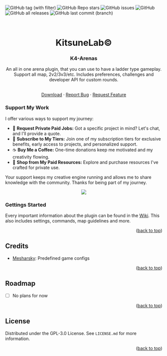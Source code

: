 <a name="readme-top"></a>

![GitHub tag (with filter)](https://img.shields.io/github/v/tag/KitsuneLab-Development/K4-Arenas?style=for-the-badge&label=Version)
![GitHub Repo stars](https://img.shields.io/github/stars/KitsuneLab-Development/K4-Arenas?style=for-the-badge)
![GitHub issues](https://img.shields.io/github/issues/KitsuneLab-Development/K4-Arenas?style=for-the-badge)
![GitHub](https://img.shields.io/github/license/KitsuneLab-Development/K4-Arenas?style=for-the-badge)
![GitHub all releases](https://img.shields.io/github/downloads/KitsuneLab-Development/K4-Arenas/total?style=for-the-badge)
![GitHub last commit (branch)](https://img.shields.io/github/last-commit/KitsuneLab-Development/K4-Arenas/dev?style=for-the-badge)

<!-- PROJECT LOGO -->
<br />
<div align="center">
  <h1 align="center">KitsuneLab©</h1>
  <h3 align="center">K4-Arenas</h3>
  <a align="center">An all in one arena plugin, that you can use to have a ladder type gameplay. Support all map, 2v2/3v3/etc. Includes preferences, challenges and developer API for custom rounds.</a>

  <p align="center">
    <br />
    <a href="https://github.com/KitsuneLab-Development/K4-Arenas/releases">Download</a>
    ·
    <a href="https://github.com/KitsuneLab-Development/K4-Arenas/issues/new?assignees=KitsuneLab-Development&labels=bug&projects=&template=bug_report.md&title=%5BBUG%5D">Report Bug</a>
    ·
    <a href="https://github.com/KitsuneLab-Development/K4-Arenas/issues/new?assignees=KitsuneLab-Development&labels=enhancement&projects=&template=feature_request.md&title=%5BREQ%5D">Request Feature</a>
  </p>
</div>

### Support My Work

I offer various ways to support my journey:

- 💬 **Request Private Paid Jobs:** Got a specific project in mind? Let's chat, and I'll provide a quote.
- 🎁 **Subscribe to My Tiers:** Join one of my subscription tiers for exclusive benefits, early access to projects, and personalized support.
- ☕ **Buy Me a Coffee:** One-time donations keep me motivated and my creativity flowing.
- 💼 **Shop from My Paid Resources:** Explore and purchase resources I've crafted for private use.

Your support keeps my creative engine running and allows me to share knowledge with the community. Thanks for being part of my journey.

<p align="center">
<a href="https://www.buymeacoffee.com/k4ryuu">
<img src="https://img.buymeacoffee.com/button-api/?text=Support Me&emoji=☕&slug=k4ryuu&button_colour=FF5F5F&font_colour=ffffff&font_family=Inter&outline_colour=000000&coffee_colour=FFDD00" />
</a>
</p>

<!-- ABOUT THE PROJECT -->

### Gettings Started

Every important information about the plugin can be found in the [Wiki](https://github.com/KitsuneLab-Development/K4-Arenas/wiki).
This also includes settings, commands, map guidelines and more.

<p align="right">(<a href="#readme-top">back to top</a>)</p>

<!-- CREDITS -->

## Credits

- [Mesharsky](https://github.com/Mesharsky): Predefined game configs

<p align="right">(<a href="#readme-top">back to top</a>)</p>

<!-- ROADMAP -->

## Roadmap

- [ ] No plans for now

<p align="right">(<a href="#readme-top">back to top</a>)</p>

<!-- LICENSE -->

## License

Distributed under the GPL-3.0 License. See `LICENSE.md` for more information.

<p align="right">(<a href="#readme-top">back to top</a>)</p>
